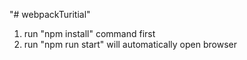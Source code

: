"# webpackTuritial" 
1. run "npm install" command first
2. run "npm run start" will automatically open browser 
